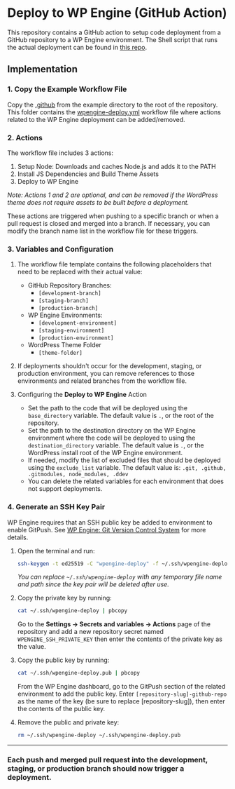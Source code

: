 # Deploy to WP Engine (GitHub Action)

This repository contains a GitHub action to setup code deployment from a GitHub repository to a WP Engine environment. The Shell script that runs the actual deployment can be found in [this repo](https://github.com/padillaco/action-deploy-to-remote-repository).

## Implementation

### 1. Copy the Example Workflow File

Copy the [.github](/example/.github/) from the example directory to the root of the repository. This folder contains the [wpengine-deploy.yml](/example/.github/workflows/wpengine-deploy.yml) workflow file where actions related to the WP Engine deployment can be added/removed.

### 2. Actions

The workflow file includes 3 actions:

1. Setup Node: Downloads and caches Node.js and adds it to the PATH
2. Install JS Dependencies and Build Theme Assets
3. Deploy to WP Engine

_Note: Actions 1 and 2 are optional, and can be removed if the WordPress theme does not require assets to be built before a deployment._

These actions are triggered when pushing to a specific branch or when a pull request is closed and merged into a branch. If necessary, you can modify the branch name list in the workflow file for these triggers.

### 3. Variables and Configuration

1. The workflow file template contains the following placeholders that need to be replaced with their actual value:
    - GitHub Repository Branches:
        - `[development-branch]`
        - `[staging-branch]`
        - `[production-branch]`
    - WP Engine Environments:
        - `[development-environment]`
        - `[staging-environment]`
        - `[production-environment]`
    - WordPress Theme Folder
        - `[theme-folder]`

2. If deployments shouldn't occur for the development, staging, or production environment, you can remove references to those environments and related branches from the workflow file.

3. Configuring the **Deploy to WP Engine** Action
    - Set the path to the code that will be deployed using the `base_directory` variable. The default value is `.`, or the root of the repository.
    - Set the path to the destination directory on the WP Engine environment where the code will be deployed to using the `destination_directory` variable. The default value is `.`, or the WordPress install root of the WP Engine environment.
    - If needed, modify the list of excluded files that should be deployed using the `exclude_list` variable. The default value is: `.git, .github, .gitmodules, node_modules, .ddev`
    - You can delete the related variables for each environment that does not support deployments.

### 4. Generate an SSH Key Pair

WP Engine requires that an SSH public key be added to environment to enable GitPush. See [WP Engine: Git Version Control System](https://wpengine.com/support/git/) for more details.

1. Open the terminal and run:
    ```bash
    ssh-keygen -t ed25519 -C "wpengine-deploy" -f ~/.ssh/wpengine-deploy
    ```
    _You can replace `~/.ssh/wpengine-deploy` with any temporary file name and path since the key pair will be deleted after use._

2. Copy the private key by running:
    ```bash
    cat ~/.ssh/wpengine-deploy | pbcopy
    ```

    Go to the **Settings → Secrets and variables → Actions** page of the repository and add a new repository secret named `WPENGINE_SSH_PRIVATE_KEY` then enter the contents of the private key as the value.

3. Copy the public key by running:
    ```bash
    cat ~/.ssh/wpengine-deploy.pub | pbcopy
    ```

    From the WP Engine dashboard, go to the GitPush section of the related environment to add the public key. Enter `[repository-slug]-github-repo` as the name of the key (be sure to replace [repository-slug]), then enter the contents of the public key.

4. Remove the public and private key:
    ```bash
    rm ~/.ssh/wpengine-deploy ~/.ssh/wpengine-deploy.pub
    ```

---
### Each push and merged pull request into the development, staging, or production branch should now trigger a deployment.
